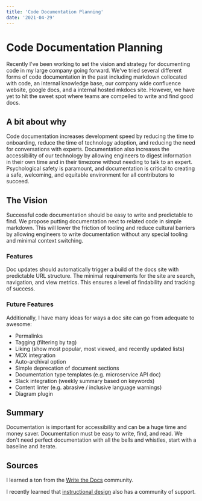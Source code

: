 ```yaml
---
title: 'Code Documentation Planning'
date: '2021-04-29'
---
```


# Code Documentation Planning


Recently I've been working to set the vision and strategy for documenting code in my large company going forward. We've tried several different forms of code documentation in the past including markdown collocated with code, an internal knowledge base, our company wide confluence website, google docs, and a internal hosted mkdocs site. However, we have yet to hit the sweet spot where teams are compelled to write and find good docs.

## A bit about why

Code documentation increases development speed by reducing the time to onboarding, reduce the time of technology adoption, and reducing the need for conversations with experts. Documentation also increases the accessibility of our technology by allowing engineers to digest information in their own time and in their timezone without needing to talk to an expert. Psychological safety is paramount, and documentation is critical to creating a safe, welcoming, and equitable environment for all contributors to succeed.

## The Vision

Successful code documentation should be easy to write and predictable to find. We propose putting documentation next to related code in simple markdown. This will lower the friction of tooling and reduce cultural barriers by allowing engineers to write documentation without any special tooling and minimal context switching.

### Features

Doc updates should automatically trigger a build of the docs site with predictable URL structure. The minimal requirements for the site are search, navigation, and view metrics. This ensures a level of findability and tracking of success.

### Future Features

Additionally, I have many ideas for ways a doc site can go from adequate to awesome:

* Permalinks
* Tagging (filtering by tag)
* Liking (show most popular, most viewed, and recently updated lists)
* MDX integration
* Auto-archival option
* Simple deprecation of document sections
* Documentation type templates (e.g. microservice API doc)
* Slack integration (weekly summary based on keywords)
* Content linter (e.g. abrasive / inclusive language warnings)
* Diagram plugin

## Summary

Documentation is important for accessibility and can be a huge time and money saver. Documentation must be easy to write, find, and read. We don't need perfect documentation with all the bells and whistles, start with a baseline and iterate.

## Sources

I learned a ton from the [Write the Docs](https://www.writethedocs.org/) community.

I recently learned that [instructional design](https://www.reddit.com/r/instructionaldesign/) also has a community of support.
